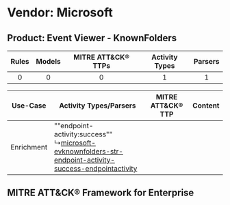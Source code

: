 Vendor: Microsoft
=================
Product: Event Viewer - KnownFolders
------------------------------------
| Rules | Models | MITRE ATT&CK® TTPs | Activity Types | Parsers |
|:-----:|:------:|:------------------:|:--------------:|:-------:|
|   0   |   0    |         0          |       1        |    1    |

|  Use-Case  | Activity Types/Parsers    | MITRE ATT&CK® TTP | Content    |
|:----------:| ---- | ---- | ---- |
| Enrichment |  ""endpoint-activity:success""<br> ↳[microsoft-evknownfolders-str-endpoint-activity-success-endpointactivity](Ps/pC_microsoftevknownfoldersstrendpointactivitysuccessendpointactivity.md)<br> |    | [](RM/r_m_microsoft_event_viewer_-_knownfolders_Enrichment.md) |

MITRE ATT&CK® Framework for Enterprise
--------------------------------------
